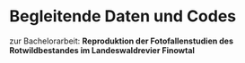 # Begleitende Daten und Codes

zur Bachelorarbeit:
**Reproduktion der Fotofallenstudien des Rotwildbestandes im Landeswaldrevier Finowtal**
